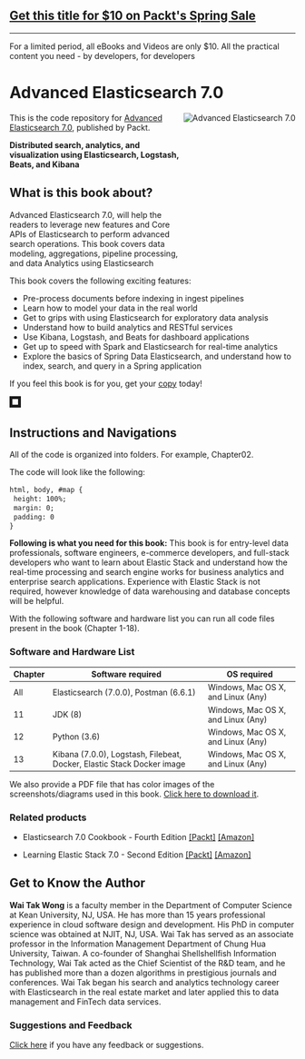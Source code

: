 ## [Get this title for $10 on Packt's Spring Sale](https://www.packt.com/B13054?utm_source=github&utm_medium=packt-github-repo&utm_campaign=spring_10_dollar_2022)
-----
For a limited period, all eBooks and Videos are only $10. All the practical content you need \- by developers, for developers

# Advanced Elasticsearch 7.0

<a href="https://www.packtpub.com/in/data/mastering-elasticsearch-7-0?utm_source=github&utm_medium=repository&utm_campaign="><img src="" alt="" height="256px" align="right"><img src="https://www.packtpub.com/media/catalog/product/cache/e4d64343b1bc593f1c5348fe05efa4a6/9/7/9781789957754-original.jpeg" alt="Advanced Elasticsearch 7.0" height="256px" align="right"></a>


This is the code repository for [Advanced Elasticsearch 7.0](https://www.packtpub.com/in/data/mastering-elasticsearch-7-0?utm_source=github&utm_medium=repository&utm_campaign=), published by Packt.

**Distributed search, analytics, and visualization using Elasticsearch, Logstash, Beats, and Kibana**

## What is this book about?
Advanced Elasticsearch 7.0, will help the readers to leverage new features and Core APIs of Elasticsearch to perform advanced search operations. This book covers data modeling, aggregations, pipeline processing, and data Analytics using Elasticsearch

This book covers the following exciting features:
* Pre-process documents before indexing in ingest pipelines
* Learn how to model your data in the real world
* Get to grips with using Elasticsearch for exploratory data analysis
* Understand how to build analytics and RESTful services
* Use Kibana, Logstash, and Beats for dashboard applications
* Get up to speed with Spark and Elasticsearch for real-time analytics
* Explore the basics of Spring Data Elasticsearch, and understand how to index, search, and query in a Spring application


If you feel this book is for you, get your [copy](https://www.amazon.com/dp/1789957753) today!

<a href="https://www.packtpub.com/?utm_source=github&utm_medium=banner&utm_campaign=GitHubBanner"><img src="https://raw.githubusercontent.com/PacktPublishing/GitHub/master/GitHub.png" 
alt="https://www.packtpub.com/" border="5" /></a>

## Instructions and Navigations
All of the code is organized into folders. For example, Chapter02.

The code will look like the following:
```
html, body, #map {
 height: 100%; 
 margin: 0;
 padding: 0
}
```

**Following is what you need for this book:**
This book is for entry-level data professionals, software engineers, e-commerce developers, and full-stack developers who want to learn about Elastic Stack and understand how the real-time processing and search engine works for business analytics and enterprise search applications. Experience with Elastic Stack is not required, however knowledge of data warehousing and database concepts will be helpful.

With the following software and hardware list you can run all code files present in the book (Chapter 1-18).
### Software and Hardware List
| Chapter | Software required | OS required |
| -------- | ------------------------------------ | ----------------------------------- |
| All | Elasticsearch (7.0.0), Postman (6.6.1) | Windows, Mac OS X, and Linux (Any) |
| 11 | JDK (8) | Windows, Mac OS X, and Linux (Any) |
| 12 | Python (3.6) | Windows, Mac OS X, and Linux (Any) |
| 13 | Kibana (7.0.0), Logstash, Filebeat, Docker, Elastic Stack Docker image | Windows, Mac OS X, and Linux (Any) |


We also provide a PDF file that has color images of the screenshots/diagrams used in this book. [Click here to download it](https://static.packt-cdn.com/downloads/9781789957754_ColorImages.pdf).

### Related products
* Elasticsearch 7.0 Cookbook - Fourth Edition  [[Packt]](https://www.packtpub.com/big-data-and-business-intelligence/elasticsearch-70-cookbook-fourth-edition?utm_source=github&utm_medium=repository&utm_campaign=) [[Amazon]](https://www.amazon.com/dp/1789956501)

* Learning Elastic Stack 7.0 - Second Edition  [[Packt]](https://www.packtpub.com/in/big-data-and-business-intelligence/learning-elastic-stack-70-second-edition?utm_source=github&utm_medium=repository&utm_campaign=) [[Amazon]](https://www.amazon.com/dp/1789954398)



## Get to Know the Author
**Wai Tak Wong** is a faculty member in the Department of Computer Science at Kean University, NJ, USA. He has more than 15 years professional experience in cloud software design and development. His PhD in computer science was obtained at NJIT, NJ, USA. Wai Tak has served as an associate professor in the Information Management Department of Chung Hua University, Taiwan. A co-founder of Shanghai Shellshellfish Information Technology, Wai Tak acted as the Chief Scientist of the R&D team, and he has published more than a dozen algorithms in prestigious journals and conferences. Wai Tak began his search and analytics technology career with Elasticsearch in the real estate market and later applied this to data management and FinTech data services.

### Suggestions and Feedback
[Click here](https://docs.google.com/forms/d/e/1FAIpQLSdy7dATC6QmEL81FIUuymZ0Wy9vH1jHkvpY57OiMeKGqib_Ow/viewform) if you have any feedback or suggestions.


